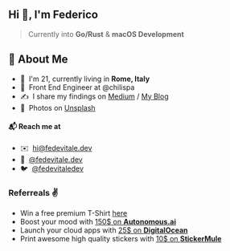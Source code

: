 ## Hi 👋, I'm Federico
> Currently into **Go/Rust** & **macOS Development**

## 👾 About Me
- 👋 &nbsp;I'm 21, currently living in **Rome, Italy**
- 🚀 &nbsp;Front End Engineer at @chilispa
- ✍️ &nbsp;I share my findings on [Medium](https://medium.com/@fede.vitale) / [My Blog](https://blog.fedevitale.dev)
- 📸  &nbsp;Photos on [Unsplash](https://unsplash.com/@fedevitale)

#### 📬 Reach me at
- ✉️ &nbsp;[hi@fedevitale.dev](mailto:hi@fedevitale.dev) <br/>
- 📱 &nbsp;[@fedevitale.dev](https://instagram.com/fedevitale.dev/) <br/>
- 🐦 &nbsp;[@fedevitaledev](https://twitter.com/fedevitaledev/) <br/>

### Referreals ✌️
- Win a free premium T-Shirt [here](https://api.daily.dev/get?r=fedevitaledev)
- Boost your mood with [150$ on **Autonomous.ai**](https://bit.ly/3iFXdcn) <br />
- Launch your cloud apps with [25$ on **DigitalOcean**](https://m.do.co/c/f88cef1a6e56) <br/>
- Print awesome high quality stickers with [10$ on **StickerMule**](https://www.stickermule.com/it/unlock?ref_id=6392580701&utm_medium=link&utm_source=invite)
<!-- - [Get 10$ on **Notion**](https://www.notion.so/?r=a343a2c1fbd9490c85dd67fe7576debc) <br/> -->
